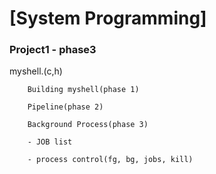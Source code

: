 # [System Programming]

### Project1 - phase3

myshell.(c,h)

        Building myshell(phase 1)
        
        Pipeline(phase 2)
        
        Background Process(phase 3)
        
        - JOB list
        
        - process control(fg, bg, jobs, kill)
        

